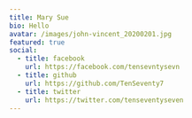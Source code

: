 ```yaml
---
title: Mary Sue
bio: Hello
avatar: /images/john-vincent_20200201.jpg
featured: true
social:
  - title: facebook
    url: https://facebook.com/tensevntysevn
  - title: github
    url: https://github.com/TenSeventy7
  - title: twitter
    url: https://twitter.com/tenseventyseven
---
```


